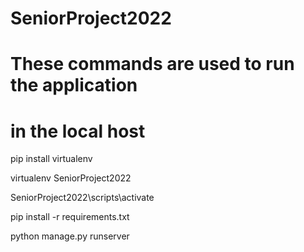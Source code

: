 # SeniorProject2022

# These commands are used to run the application 
# in the local host
pip install virtualenv

virtualenv SeniorProject2022

SeniorProject2022\scripts\activate

pip install -r requirements.txt

python manage.py runserver